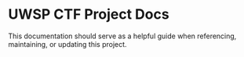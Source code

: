 # UWSP CTF Project Docs

This documentation should serve as a helpful guide when referencing, maintaining, or updating this project.


